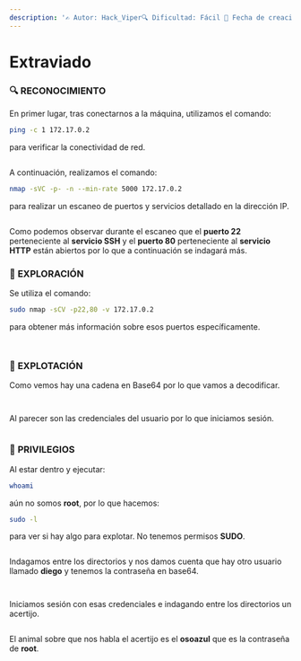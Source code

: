 ```yaml
---
description: '✍️ Autor: Hack_Viper🔍 Dificultad: Fácil 📅 Fecha de creación: 12/01/2025'
---
```


# Extraviado

### 🔍 RECONOCIMIENTO

En primer lugar, tras conectarnos a la máquina, utilizamos el comando:

```bash
ping -c 1 172.17.0.2
```

para verificar la conectividad de red.

<figure><img src="../../.gitbook/assets/image (1) (1) (1) (1) (1) (1) (1) (1) (1) (1) (1) (1) (1) (1) (1) (1) (1) (1) (1) (1) (1) (1) (1) (1) (1) (1) (1) (1) (1) (1) (1) (1) (1) (1) (1) (1) (1) (1) (1) (1) (1) (1) (1) (1) (1) (1) (1) (1) (1) (1) (1) (1) (1) (1) (1) (1) (1) (1) (1) (1)  (10).png" alt=""><figcaption></figcaption></figure>

A continuación, realizamos el comando:

```bash
nmap -sVC -p- -n --min-rate 5000 172.17.0.2
```

para realizar un escaneo de puertos y servicios detallado en la dirección IP.

<figure><img src="../../.gitbook/assets/imagen (85).png" alt=""><figcaption></figcaption></figure>

Como podemos observar durante el escaneo que el **puerto 22** perteneciente al **servicio SSH** y el **puerto 80** perteneciente al **servicio HTTP** están abiertos por lo que a continuación se indagará más.&#x20;

### 🔎 **EXPLORACIÓN**

Se utiliza el comando:

```bash
sudo nmap -sCV -p22,80 -v 172.17.0.2
```

para obtener más información sobre esos puertos específicamente.

<figure><img src="../../.gitbook/assets/imagen (86).png" alt=""><figcaption></figcaption></figure>

<figure><img src="../../.gitbook/assets/imagen (87).png" alt=""><figcaption></figcaption></figure>

### 🚀 **EXPLOTACIÓN**

Como vemos hay una cadena en Base64 por lo que vamos a decodificar.&#x20;

<figure><img src="../../.gitbook/assets/imagen (88).png" alt=""><figcaption></figcaption></figure>

<figure><img src="../../.gitbook/assets/imagen (89).png" alt=""><figcaption></figcaption></figure>

Al parecer son las credenciales del usuario por lo que iniciamos sesión.

<figure><img src="../../.gitbook/assets/imagen (90).png" alt=""><figcaption></figcaption></figure>

### 🔐 **PRIVILEGIOS**

Al estar dentro y ejecutar:

```bash
whoami
```

aún no somos **root**, por lo que hacemos:

```bash
sudo -l
```

para ver si hay algo para explotar. No tenemos permisos **SUDO**.

<figure><img src="../../.gitbook/assets/imagen (91).png" alt=""><figcaption></figcaption></figure>

Indagamos entre los directorios y nos damos cuenta que hay otro usuario llamado **diego** y tenemos la contraseña en base64.

<figure><img src="../../.gitbook/assets/imagen (92).png" alt=""><figcaption></figcaption></figure>

<figure><img src="../../.gitbook/assets/imagen (93).png" alt=""><figcaption></figcaption></figure>

Iniciamos sesión con esas credenciales e indagando entre los directorios un acertijo.

<figure><img src="../../.gitbook/assets/imagen (94).png" alt=""><figcaption></figcaption></figure>

El animal sobre que nos habla el acertijo es el **osoazul** que es la contraseña de **root**.

<figure><img src="../../.gitbook/assets/imagen (95).png" alt=""><figcaption></figcaption></figure>

